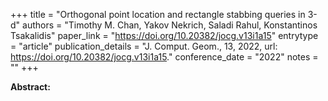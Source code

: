 +++
title = "Orthogonal point location and rectangle stabbing queries in 3-d"
authors = "Timothy M. Chan, Yakov Nekrich, Saladi Rahul, Konstantinos Tsakalidis"
paper_link = "https://doi.org/10.20382/jocg.v13i1a15"
entrytype = "article"
publication_details = "J. Comput. Geom., 13, 2022, url: <a href='https://doi.org/10.20382/jocg.v13i1a15' target='_blank'>https://doi.org/10.20382/jocg.v13i1a15</a>."
conference_date = "2022"
notes = ""
+++

<b>Abstract:</b>
